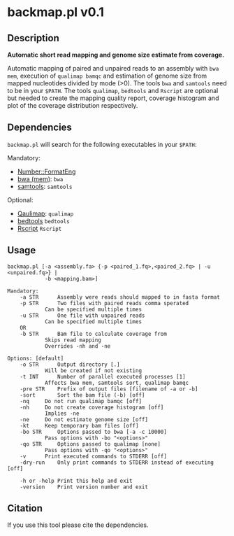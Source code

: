 # backmap.pl v0.1

## Description
__Automatic short read mapping and genome size estimate from coverage.__

Automatic mapping of paired and unpaired reads to an assembly with `bwa mem`, execution of `qualimap bamqc` and estimation of genome size from mapped nucleotides divided by mode (>0).
The tools `bwa` and `samtools` need to be in your `$PATH`. The tools `qualimap`, `bedtools` and `Rscript` are optional but needed to create the mapping quality report, coverage histogram and plot of the coverage distribution respectively.

## Dependencies

`backmap.pl` will search for the following executables in your `$PATH`:

Mandatory:
- [Number::FormatEng](https://metacpan.org/pod/Number::FormatEng)
- [bwa (mem)](https://github.com/lh3/bwa): `bwa`
- [samtools](https://github.com/samtools/samtools): `samtools` 

Optional:
- [Qaulimap](http://qualimap.bioinfo.cipf.es/): `qualimap`
- [bedtools](https://bedtools.readthedocs.io/en/latest/) `bedtools`
- [Rscript](https://www.r-project.org/) `Rscript`

## Usage

```
backmap.pl [-a <assembly.fa> {-p <paired_1.fq>,<paired_2.fq> | -u <unpaired.fq>} |
            -b <mapping.bam>]

Mandatory:
	-a STR		Assembly were reads should mapped to in fasta format
	-p STR		Two files with paired reads comma sperated
			Can be specified multiple times
	-u STR		One file with unpaired reads
			Can be specified multiple times
	OR
	-b STR		Bam file to calculate coverage from
			Skips read mapping
			Overrides -nh and -ne

Options: [default]
	-o STR		Output directory [.]
			Will be created if not existing
	-t INT		Number of parallel executed processes [1]
			Affects bwa mem, samtools sort, qualimap bamqc
	-pre STR	Prefix of output files [filename of -a or -b]
	-sort		Sort the bam file (-b) [off]
	-nq		Do not run qualimap bamqc [off]
	-nh		Do not create coverage histogram [off]
			Implies -ne
	-ne		Do not estimate genome size [off]
	-kt		Keep temporary bam files [off]
	-bo STR		Options passed to bwa [-a -c 10000]
			Pass options with -bo "<options>"
	-qo STR		Options passed to qualimap [none]
			Pass options with -qo "<options>"
	-v		Print executed commands to STDERR [off]
	-dry-run	Only print commands to STDERR instead of executing [off]

	-h or -help	Print this help and exit
	-version	Print version number and exit
```

## Citation
If you use this tool please cite the dependencies.
